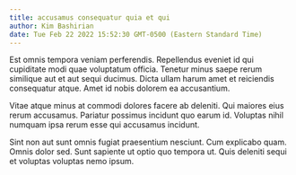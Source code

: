 ```yaml
---
title: accusamus consequatur quia et qui
author: Kim Bashirian
date: Tue Feb 22 2022 15:52:30 GMT-0500 (Eastern Standard Time)
---
```

Est omnis tempora veniam perferendis. Repellendus eveniet id qui cupiditate modi quae voluptatum officia. Tenetur minus saepe rerum similique aut et aut sequi ducimus. Dicta ullam harum amet et reiciendis consequatur atque. Amet id nobis dolorem ea accusantium.

 Vitae atque minus at commodi dolores facere ab deleniti. Qui maiores eius rerum accusamus. Pariatur possimus incidunt quo earum id. Voluptas nihil numquam ipsa rerum esse qui accusamus incidunt.

 Sint non aut sunt omnis fugiat praesentium nesciunt. Cum explicabo quam. Omnis dolor sed. Sunt sapiente ut optio quo tempora ut. Quis deleniti sequi et voluptas voluptas nemo ipsum.